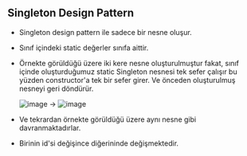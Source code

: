 ## Singleton Design Pattern

- Singleton design pattern ile sadece bir nesne oluşur.
- Sınıf içindeki static değerler sınıfa aittir.
- Örnekte görüldüğü üzere iki kere nesne oluşturulmuştur fakat, sınıf içinde oluşturduğumuz static Singleton nesnesi tek
  sefer çalışır
  bu yüzden constructor'a tek bir sefer girer. Ve önceden oluşturulmuş nesneyi geri döndürür.

  ![image](https://user-images.githubusercontent.com/32744691/207962501-1603fcca-beec-4eff-b188-8c9577661726.png) -> ![image](https://user-images.githubusercontent.com/32744691/207962559-a3d0fb2b-c6b7-43f1-bf80-7157a751e8af.png)


- Ve tekrardan örnekte görüldüğü üzere aynı nesne gibi davranmaktadırlar.
- Birinin id'si değişince diğerininde değişmektedir.
